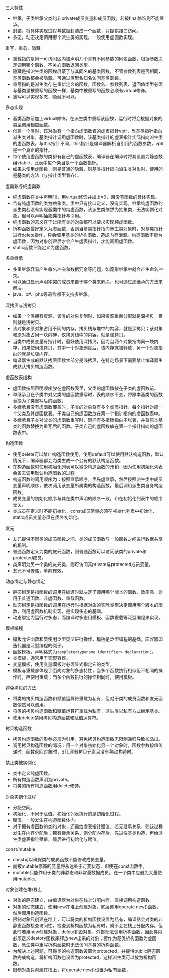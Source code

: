 三大特性
- 继承，子类继承父类的非private成员变量和成员函数，若被final修饰则不能继承。
- 封装，将具体实现过程与数据封装成一个函数，只提供接口访问。
- 多态，动态决定调用哪个派生类的实现，一般使用虚函数实现。

重写、重载、隐藏
- 重载指的是同一可访问区内被声明几个具有不同参数的同名函数，根据参数决定调用哪个函数，不关心函数返回类型。
- 隐藏是指派生类的函数屏蔽了与其同名的基类函数，不管参数列表是否相同，基类函数都会被隐藏。可通过类型名知名访问基类函数。
- 重写指的是派生类存在重新定义的函数，函数名、参数列表、返回值类型必须与基类里被重写的函数一样，基类中被重写的函数必须有virtual修饰。
- 重写可以实现多态，隐藏不可以。

多态实现
- 基类函数前加上virtual修饰，在派生类中重写该函数，运行时将会根据对象的类型调用相应函数。
- 创建一个类时，该对象有一个指向虚函数表的虚表指针vptr，当基类指针指向派生类对象，基类指针调用虚函数时，该基类指针的虚表指针实际指向派生类的虚函数表。与this指针不同，this指针是编译器解析自引用的函数参数，vptr是一个真正的指针。
- 每个使用虚函数的类都有自己的虚函数表，编译器在编译时将其设置为静态数组vtable，此表中每个条目是一个函数指针。
- 如果未使用虚函数，则是普通的隐藏，则基类指针指向派生类对象时，使用的是基类的方法（与指针类型看齐）。

虚函数与纯虚函数
- 纯虚函数在类中声明时，用virtual修饰并加上=0，且没有函数的具体实现。
- 含有纯虚函数的类为抽象类。类中只有接口定义，没有实现。继承纯虚函数的派生类若没有实现基类中的纯虚函数，该派生类依然为抽象类，无法实例化对象，但可以声明抽象类指针与引用。
- 纯虚函数的意义在于让所有类的对象都可以要求实现纯虚函数。
- 析构函数最好定义为虚函数，否则当基类指针指向派生类对象时，对基类指针进行delete操作，只会调用基类的析构函数，造成内存泄漏。构造函数不能为虚函数，因为对象创建后才会产生虚表指针，才能调用虚函数。
- static函数不能定义为虚函数。

多重继承
- 多重继承容易产生命名冲突和数据冗余等问题，如菱形继承中就会产生命名冲突。
- 可以通过显示声明冲突的成员来自于哪个类来解决，也可通过虚继承的方法来解决。
- java、c#、php等语言都不支持多继承。

深拷贝与浅拷贝
- 如果一个类拥有资源，该类的对象复制时，如果资源重新分配就是深拷贝，否则就是浅拷贝。
- 该对象和原对象占用不同的内存，拷贝栈与堆中的内容，就是深拷贝；该对象和原对象占用一块内存，仅拷贝栈中的内容，就是浅拷贝。
- 当类中成员变量有指针时，最好使用深拷贝，因为当两个对象指向同一块内存，如果使用浅拷贝，其中一个对象删除后，该内存就被释放，另一个对象指向的就是垃圾内存。
- 编译器生成的默认拷贝函数大部分是浅拷贝，在特定场景下需要禁止编译器生成默认拷贝构造函数。

虚函数表结构
- 虚函数按照声明顺序放在虚函数表里，父类的虚函数放在子类的虚函数前。
- 单继承且在子类中对父类的虚函数重写时，表的顺序不变，将原本基类的函数替换为子类重写后的函数。
- 多继承且没有虚函数覆盖时，子类的对象将有多个虚表指针，每个指针对应一个父类及其虚函数表。子类自己的虚函数放在第一个指针指向的虚函数表中。
- 多继承且子类对父类的虚函数重写时，同样有多指针指向多张表，并将原本基类的函数替换为重写后的函数。子类自己的虚函数放在第一个指针指向的虚函数表中。

构造函数
- 使用delete可以禁止构造函数使用，使用default可以使用默认构造函数，默认情况下，编译器都会为类生成一个公有的默认构造函数。
- 在构造函数时使用初始化列表可以减少构造函数的开销，因为使用初始化列表会省去调用默认构造函数的过程
- 构造函数的调用顺序为：按照继承顺序，优先虚继承，然后按照派生类中成员变量声明顺序，依次调用该变量所属类的构造函数，最后调用派生类自身构造函数。
- 成员变量的初始化顺序与其在类中声明的顺序一致，和在初始化列表中的顺序无关。
- 类成员在定义时不能初始化，const成员常量必须在初始化列表中初始化，static成员变量必须在类外初始化。

友元
- 友元提供不同类的成员函数之间、类的成员函数与一般函数之间进行数据共享的机制。
- 普通函数定义为类的友元函数，则普通函数可以访问该类的private和protected成员。
- 类声明为另一个类的友元类，则可访问其private与protected成员变量。
- 友元不可传递，单向有效。

动态绑定与静态绑定
- 静态绑定是指函数的调用在编译时就决定了调用哪个版本的函数，效率高，适用于普通函数、非虚函数、重载函数。
- 动态绑定是指函数的调用在运行时根据对象的实际类型决定调用哪个版本的函数，利用虚函数机制实现，是实现多态的基础。
- 动态绑定为运行时多态，而编译时多态用模板、函数重载等泛型编程来实现。

模板编程
- 模板允许函数和类使用泛型类型进行操作，模板是泛型编程的基础。库容器如迭代器是泛型编程的例子。
- 函数模板，声明格式为```template<typename identifier> declaration;```。
- 类模板，通常用于实现容器。
- 变量模板，使用变量模板时必须显式指定它的类型。
- 模板与重载都体现了面向对象的多态特性，当多个函数执行相似但不相同的操作时，应使用重载；当多个函数执行的操作相同时，使用模板。

避免拷贝的方法
- 将类的拷贝构造函数和赋值运算符重载为私有，但对于类的成员函数和友元函数依然可以调用。
- 将类的拷贝构造函数和赋值运算符重载为私有，派生类以私有方式继承基类。
- 使用delete禁用拷贝构造函数和赋值运算符。

拷贝构造函数
- 拷贝构造函数的形参必须为引用，避免拷贝构造函数无限制递归导致栈溢出。
- 调用拷贝构造函数的情况：用一个对象初始化另一个对象时，函数参数按值传递时，函数返回对象时，STL容器拷贝元素且没有移动构造时。

禁止类被实例化
- 类中定义纯虚函数。
- 所有构造函数声明为private。
- 将类的所有构造函数用delete修饰。

对象实例化过程
- 分配空间。
- 初始化，不同于赋值。初始化列表执行的是初始化过程。
- 赋值，一般发生在构造函数体内。
- 对于拥有虚函数的类的对象，还需给虚表指针赋值。若无继承关系，则该过程发生在内存分配后；若有继承关系，则分配内存后，先进性基类构造，再给派生类虚表指针赋值，最后进行初始化与赋值。

const/mutable
- const可以确保类的成员函数不能修改成员变量。
- 而被mutable修饰的变量将永远处于可变状态，即使在const函数中。
- mutable只能作用于类的非静态和非常量数据成员。在一个类中应避免大量使用mutable。

对象创建在堆/栈上
- 对象的静态建立，由编译器为对象在栈上分配内存，直接调用构造函数。
- 对象的动态建立，使用new在堆上创建对象，底层调用operate new()函数，然后调用构造函数。
- 限制对象只创建在堆上，可以将类的析构函数设置为私有，编译器会对类的非静态函数检查访问性，检查到析构函数为私有时，就不会在栈上分配内存。但此时若用new创建对象，delete销毁对象，外部无法调用析构函数，因此类内必须定义destory函数来释放new出来的对象；若作为基类析构函数为虚函数，派生类中重写析构函数时无法访问基类的析构函数。
- 为解决上述问题，可将类的构造函数设置为protected，并提供public静态函数完成构造，将析构函数也设置为protected，这样派生类可以放为析构函数。
- 限制对象只创建在栈上，将operate new()设置为私有函数，




















